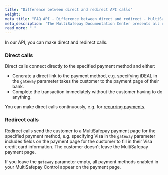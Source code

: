 ```yaml
---
title: "Difference between direct and redirect API calls"
weight:
meta_title: "FAQ API - Difference between direct and redirect - MultiSafepay Docs"
meta_description: "The MultiSafepay Documentation Center presents all relevant information about our Plugins and API. You can also find support pages for payment methods, tools and general questions as well as the contact details of our Support and Integration Teams."
read_more: "."
---
```


In our API, you can make direct and redirect calls.

### Direct calls

Direct calls connect directly to the specified payment method and either:

- Generate a direct link to the payment method, e.g. specifying iDEAL in the `gateway` parameter takes the customer to the payment page of their bank. 
- Complete the transaction immediately without the customer having to do anything. 

You can make direct calls continuously, e.g. for [recurring payments](/tools/recurring-payments).

### Redirect calls

Redirect calls send the customer to a MultiSafepay payment page for the specified payment method, e.g. specifying Visa in the `gateway` parameter includes fields on the payment page for the customer to fill in their Visa credit card information. The customer doesn't leave the MultiSafepay payment page.

If you leave the `gateway` parameter empty, all payment methods enabled in your MultiSafepay Control appear on the payment page.
